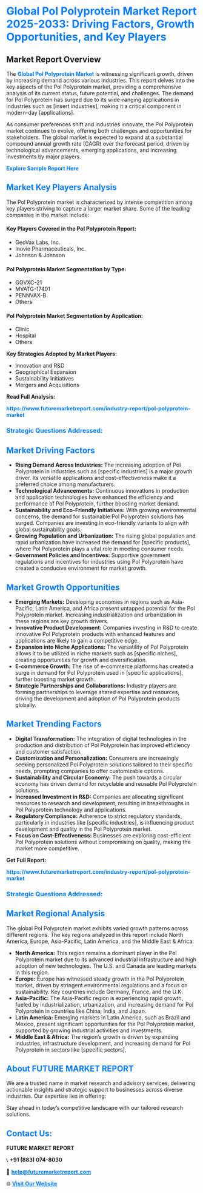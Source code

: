 <h1 style="color: #007BFF;">Global Pol Polyprotein Market Report 2025-2033: Driving Factors, Growth Opportunities, and Key Players</h1>

<section id="overview">
<h2>Market Report Overview</h2>
<p>The <a href="https://www.futuremarketreport.com/industry-report/pol-polyprotein-market" style="color: #007BFF; text-decoration: none;"><strong>Global Pol Polyprotein Market</strong></a> is witnessing significant growth, driven by increasing demand across various industries. This report delves into the key aspects of the Pol Polyprotein market, providing a comprehensive analysis of its current status, future potential, and challenges. The demand for Pol Polyprotein has surged due to its wide-ranging applications in industries such as [insert industries], making it a critical component in modern-day [applications].</p>
<p>As consumer preferences shift and industries innovate, the Pol Polyprotein market continues to evolve, offering both challenges and opportunities for stakeholders. The global market is expected to expand at a substantial compound annual growth rate (CAGR) over the forecast period, driven by technological advancements, emerging applications, and increasing investments by major players.</p>
</section>

<section id="overview">
<p><a href="https://www.futuremarketreport.com/request-sample/reportId=52604" style="color: #007BFF; text-decoration: none;"><strong>Explore Sample Report Here</strong></a></p>
</section>

<section id="key-players">
<h2 style="color: #007BFF;">Market Key Players Analysis</h2>
<p>The Pol Polyprotein market is characterized by intense competition among key players striving to capture a larger market share. Some of the leading companies in the market include:</p>
<h4>Key Players Covered in the Pol Polyprotein Report:</h4>
<ul><li>GeoVax Labs, Inc.</li><li>Inovio Pharmaceuticals, Inc.</li><li>Johnson &amp; Johnson</li></ul>
<h4>Pol Polyprotein Market Segmentation by Type:</h4>
<ul><li>GOVXC-21</li><li>MVATG-17401</li><li>PENNVAX-B</li><li>Others</li></ul>

<h4>Pol Polyprotein Market Segmentation by Application:</h4>
<ul><li>Clinic</li><li>Hospital</li><li>Others</li></ul>
<p><strong>Key Strategies Adopted by Market Players:</strong></p>
<ul>
<li>Innovation and R&D</li>
<li>Geographical Expansion</li>
<li>Sustainability Initiatives</li>
<li>Mergers and Acquisitions</li>
</ul>
</section>

<section>
<p><strong>Read Full Analysis: </strong></p><a href="https://www.futuremarketreport.com/industry-report/pol-polyprotein-market" style="color: #007BFF; text-decoration: none;"><strong>https://www.futuremarketreport.com/industry-report/pol-polyprotein-market</strong></a>
<h3 style="color: #007BFF;">Strategic Questions Addressed:</h3>
</section>

<section id="driving-factors">
<h2 style="color: #007BFF;">Market Driving Factors</h2>
<ul>
<li><strong>Rising Demand Across Industries:</strong> The increasing adoption of Pol Polyprotein in industries such as [specific industries] is a major growth driver. Its versatile applications and cost-effectiveness make it a preferred choice among manufacturers.</li>
<li><strong>Technological Advancements:</strong> Continuous innovations in production and application technologies have enhanced the efficiency and performance of Pol Polyprotein, further boosting market demand.</li>
<li><strong>Sustainability and Eco-Friendly Initiatives:</strong> With growing environmental concerns, the demand for sustainable Pol Polyprotein solutions has surged. Companies are investing in eco-friendly variants to align with global sustainability goals.</li>
<li><strong>Growing Population and Urbanization:</strong> The rising global population and rapid urbanization have increased the demand for [specific products], where Pol Polyprotein plays a vital role in meeting consumer needs.</li>
<li><strong>Government Policies and Incentives:</strong> Supportive government regulations and incentives for industries using Pol Polyprotein have created a conducive environment for market growth.</li>
</ul>
</section>

<section id="growth-opportunities">
<h2 style="color: #007BFF;">Market Growth Opportunities</h2>
<ul>
<li><strong>Emerging Markets:</strong> Developing economies in regions such as Asia-Pacific, Latin America, and Africa present untapped potential for the Pol Polyprotein market. Increasing industrialization and urbanization in these regions are key growth drivers.</li>
<li><strong>Innovative Product Development:</strong> Companies investing in R&D to create innovative Pol Polyprotein products with enhanced features and applications are likely to gain a competitive edge.</li>
<li><strong>Expansion into Niche Applications:</strong> The versatility of Pol Polyprotein allows it to be utilized in niche markets such as [specific niches], creating opportunities for growth and diversification.</li>
<li><strong>E-commerce Growth:</strong> The rise of e-commerce platforms has created a surge in demand for Pol Polyprotein used in [specific applications], further boosting market growth.</li>
<li><strong>Strategic Partnerships and Collaborations:</strong> Industry players are forming partnerships to leverage shared expertise and resources, driving the development and adoption of Pol Polyprotein products globally.</li>
</ul>
</section>

<section id="trending-factors">
<h2 style="color: #007BFF;">Market Trending Factors</h2>
<ul>
<li><strong>Digital Transformation:</strong> The integration of digital technologies in the production and distribution of Pol Polyprotein has improved efficiency and customer satisfaction.</li>
<li><strong>Customization and Personalization:</strong> Consumers are increasingly seeking personalized Pol Polyprotein solutions tailored to their specific needs, prompting companies to offer customizable options.</li>
<li><strong>Sustainability and Circular Economy:</strong> The push towards a circular economy has driven demand for recyclable and reusable Pol Polyprotein solutions.</li>
<li><strong>Increased Investment in R&D:</strong> Companies are allocating significant resources to research and development, resulting in breakthroughs in Pol Polyprotein technology and applications.</li>
<li><strong>Regulatory Compliance:</strong> Adherence to strict regulatory standards, particularly in industries like [specific industries], is influencing product development and quality in the Pol Polyprotein market.</li>
<li><strong>Focus on Cost-Effectiveness:</strong> Businesses are exploring cost-efficient Pol Polyprotein solutions without compromising on quality, making the market more competitive.</li>
</ul>
</section>

<section>
<p><strong>Get Full Report: </strong></p><a href="https://www.futuremarketreport.com/industry-report/pol-polyprotein-market" style="color: #007BFF; text-decoration: none;"><strong>https://www.futuremarketreport.com/industry-report/pol-polyprotein-market</strong></a>
<h3 style="color: #007BFF;">Strategic Questions Addressed:</h3>
</section>


<section id="regional-analysis">
<h2 style="color: #007BFF;">Market Regional Analysis</h2>
<p>The global Pol Polyprotein market exhibits varied growth patterns across different regions. The key regions analyzed in this report include North America, Europe, Asia-Pacific, Latin America, and the Middle East & Africa:</p>
<ul>
<li><strong>North America:</strong> This region remains a dominant player in the Pol Polyprotein market due to its advanced industrial infrastructure and high adoption of new technologies. The U.S. and Canada are leading markets in this region.</li>
<li><strong>Europe:</strong> Europe has witnessed steady growth in the Pol Polyprotein market, driven by stringent environmental regulations and a focus on sustainability. Key countries include Germany, France, and the U.K.</li>
<li><strong>Asia-Pacific:</strong> The Asia-Pacific region is experiencing rapid growth, fueled by industrialization, urbanization, and increasing demand for Pol Polyprotein in countries like China, India, and Japan.</li>
<li><strong>Latin America:</strong> Emerging markets in Latin America, such as Brazil and Mexico, present significant opportunities for the Pol Polyprotein market, supported by growing industrial activities and investments.</li>
<li><strong>Middle East & Africa:</strong> The region’s growth is driven by expanding industries, infrastructure development, and increasing demand for Pol Polyprotein in sectors like [specific sectors].</li>
</ul>
</section>

<footer>
<h2 style="color: #007BFF;">About FUTURE MARKET REPORT</h2>
<p>We are a trusted name in market research and advisory services, delivering actionable insights and strategic support to businesses across diverse industries. Our expertise lies in offering:</p>

<p>Stay ahead in today’s competitive landscape with our tailored research solutions.</p>

<h2 style="color: #007BFF;">Contact Us:</h2>
<p><strong>FUTURE MARKET REPORT</strong></p>
<p>📞 <strong>+91 (883) 074-8030</strong></p>
<p>📧 <strong><a href="mailto:help@futuremarketreport.com" style="color: #007BFF;">help@futuremarketreport.com</a></strong></p>
<p>🌐 <strong><a href="https://www.futuremarketreport.com/" style="color: #007BFF;">Visit Our Website</a></strong></p>
</footer>